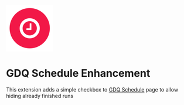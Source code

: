 ![icon](icons/gdq-128.png)
# GDQ Schedule Enhancement

This extension adds a simple checkbox to [GDQ Schedule](https://gamesdonequick.com/schedule) page to allow hiding 
already finished runs
